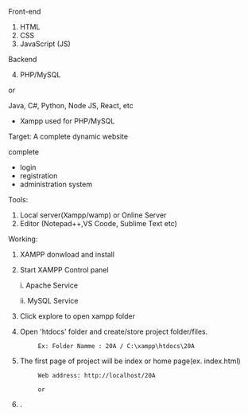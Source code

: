 Front-end 

1. HTML
2. CSS
3. JavaScript (JS)

Backend

4. PHP/MySQL

or 

Java, C#, Python, Node JS, React, etc

* Xampp used for PHP/MySQL


Target: A complete dynamic website

complete
- login 
- registration
- administration system 


Tools: 

1. Local server(Xampp/wamp) or Online Server
2. Editor (Notepad++,VS Coode, Sublime Text etc)


Working:

1. XAMPP donwload and install
2. Start XAMPP Control panel

      i. Apache Service
      
      ii. MySQL Service

3. Click explore to open xampp folder
4. Open 'htdocs' folder and create/store project folder/files.

            Ex: Folder Namme : 20A / C:\xampp\htdocs\20A

5. The first page of project will be index or home page(ex. index.html)

            Web address: http://localhost/20A
            
            or 

6. .








